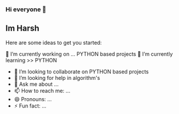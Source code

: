 ### Hi everyone 👋

##  Im Harsh
<!--
**harsh9988/harsh9988** is a ✨ _special_ ✨ repository because its `README.md` (this file) appears on your GitHub profile.
-->
Here are some ideas to get you started:

🔭 I’m currently working on ... PYTHON based projects
🌱 I’m currently learning >> PYTHON
- 👯 I’m looking to collaborate on PYTHON based projects
- 🤔 I’m looking for help in algorithm's
- 💬 Ask me about ...
- 📫 How to reach me: ...
- 😄 Pronouns: ...
- ⚡ Fun fact: ...

